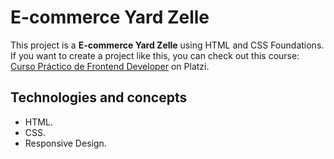 # E-commerce Yard Zelle

This project is a **E-commerce Yard Zelle** using HTML and CSS Foundations. If you want to create a project like this, you can check out this course: [Curso Práctico de Frontend Developer](https://platzi.com/cursos/frontend-developer-practico/) on Platzi.

## Technologies and concepts

- HTML.
- CSS.
- Responsive Design.
